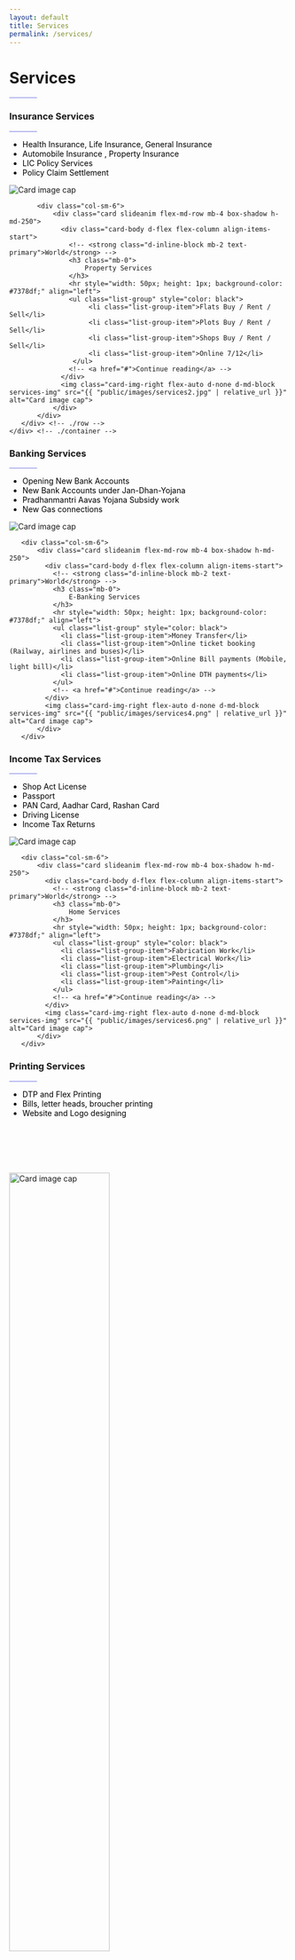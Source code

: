 ```yaml
---
layout: default
title: Services
permalink: /services/
---
```


<div id="bg-jumbotron" class="jumbotron jumbotron-fluid">
  <div class="container">
    <h1 class="times animated zoomIn" id="bg-jumbotron-text">Services</h1>
    <hr style="width: 50px; height: 1px; background-color: #7378df;" align="left">
  </div>
</div>

<div class="section">
    <div class="container">
       <div class="row animated zoomIn">
           <div class="col-sm-6">
                <div class="card slideanim flex-md-row mb-4 box-shadow h-md-250">
                  <div class="card-body d-flex flex-column align-items-start">
                    <!-- <strong class="d-inline-block mb-2 text-primary">World</strong> -->
                    <h3 class="mb-0">
                        Insurance Services
                    </h3>
                    <hr style="width: 50px; height: 1px; background-color: #7378df;" align="left">
                    <ul class="list-group" style="color: black">
                        <li class="list-group-item">Health Insurance, Life Insurance, General Insurance</li>
                        <li class="list-group-item">Automobile Insurance , Property Insurance</li>
                        <li class="list-group-item">LIC Policy Services</li>
                        <li class="list-group-item">Policy Claim Settlement</li>
                   </ul>
                    <!-- <a href="#">Continue reading</a> -->
                  </div>
                  <img class="card-img-right flex-auto d-none d-md-block services-img" src="{{ "public/images/services1.png" | relative_url }}" alt="Card image cap">
                </div>
           </div>

           <div class="col-sm-6">
               <div class="card slideanim flex-md-row mb-4 box-shadow h-md-250">
                 <div class="card-body d-flex flex-column align-items-start">
                   <!-- <strong class="d-inline-block mb-2 text-primary">World</strong> -->
                   <h3 class="mb-0">
                       Property Services
                   </h3>
                   <hr style="width: 50px; height: 1px; background-color: #7378df;" align="left">
                   <ul class="list-group" style="color: black">
                        <li class="list-group-item">Flats Buy / Rent / Sell</li>
                        <li class="list-group-item">Plots Buy / Rent / Sell</li>
                        <li class="list-group-item">Shops Buy / Rent / Sell</li>
                        <li class="list-group-item">Online 7/12</li>
                    </ul>
                   <!-- <a href="#">Continue reading</a> -->
                 </div>
                 <img class="card-img-right flex-auto d-none d-md-block services-img" src="{{ "public/images/services2.jpg" | relative_url }}" alt="Card image cap">
               </div>
           </div>
       </div> <!-- ./row -->
    </div> <!-- ./container -->
</div>

<div class="container">
   <div class="row animated zoomIn">
       <div class="col-sm-6">
            <div class="card slideanim flex-md-row mb-4 box-shadow h-md-250">
              <div class="card-body d-flex flex-column align-items-start">
                <!-- <strong class="d-inline-block mb-2 text-primary">World</strong> -->
                <h3 class="mb-0">
                    Banking Services
                </h3>
                <hr style="width: 50px; height: 1px; background-color: #7378df;" align="left">
                <ul class="list-group" style="color: black">
                  <li class="list-group-item">Opening New Bank Accounts</li>
                  <li class="list-group-item">New Bank Accounts under Jan-Dhan-Yojana</li>
                  <li class="list-group-item">Pradhanmantri Aavas Yojana Subsidy work</li>
                  <li class="list-group-item">New Gas connections</li>
                </ul>
                <!-- <a href="#">Continue reading</a> -->
              </div>
              <img class="card-img-right flex-auto d-none d-md-block services-img" src="{{ "public/images/services3.jpg" | relative_url }}" alt="Card image cap">
            </div>
       </div>

       <div class="col-sm-6">
           <div class="card slideanim flex-md-row mb-4 box-shadow h-md-250">
             <div class="card-body d-flex flex-column align-items-start">
               <!-- <strong class="d-inline-block mb-2 text-primary">World</strong> -->
               <h3 class="mb-0">
                   E-Banking Services
               </h3>
               <hr style="width: 50px; height: 1px; background-color: #7378df;" align="left">
               <ul class="list-group" style="color: black">
                 <li class="list-group-item">Money Transfer</li>
                 <li class="list-group-item">Online ticket booking (Railway, airlines and buses)</li>
                 <li class="list-group-item">Online Bill payments (Mobile, light bill)</li>
                 <li class="list-group-item">Online DTH payments</li>
               </ul>
               <!-- <a href="#">Continue reading</a> -->
             </div>
             <img class="card-img-right flex-auto d-none d-md-block services-img" src="{{ "public/images/services4.png" | relative_url }}" alt="Card image cap">
           </div>
       </div>
   </div> <!-- ./row -->
</div> <!-- ./container -->

<div class="container">
   <div class="row animated zoomIn">
       <div class="col-sm-6">
            <div class="card slideanim flex-md-row mb-4 box-shadow h-md-250">
              <div class="card-body d-flex flex-column align-items-start">
                <!-- <strong class="d-inline-block mb-2 text-primary">World</strong> -->
                <h3 class="mb-0">
                    Income Tax Services
                </h3>
                <hr style="width: 50px; height: 1px; background-color: #7378df;" align="left">
                <ul class="list-group" style="color: black">
                  <li class="list-group-item">Shop Act License</li>
                  <li class="list-group-item">Passport</li>
                  <li class="list-group-item">PAN Card, Aadhar Card, Rashan Card</li>
                  <li class="list-group-item">Driving License</li>
                  <li class="list-group-item">Income Tax Returns</li>
                </ul>
                <!-- <a href="#">Continue reading</a> -->
              </div>
              <img class="card-img-right flex-auto d-none d-md-block services-img" src="{{ "public/images/services5.jpg" | relative_url }}" alt="Card image cap">
            </div>
       </div>

       <div class="col-sm-6">
           <div class="card slideanim flex-md-row mb-4 box-shadow h-md-250">
             <div class="card-body d-flex flex-column align-items-start">
               <!-- <strong class="d-inline-block mb-2 text-primary">World</strong> -->
               <h3 class="mb-0">
                   Home Services
               </h3>
               <hr style="width: 50px; height: 1px; background-color: #7378df;" align="left">
               <ul class="list-group" style="color: black">
                 <li class="list-group-item">Fabrication Work</li>
                 <li class="list-group-item">Electrical Work</li>
                 <li class="list-group-item">Plumbing</li>
                 <li class="list-group-item">Pest Control</li>
                 <li class="list-group-item">Painting</li>
               </ul>
               <!-- <a href="#">Continue reading</a> -->
             </div>
             <img class="card-img-right flex-auto d-none d-md-block services-img" src="{{ "public/images/services6.png" | relative_url }}" alt="Card image cap">
           </div>
       </div>
   </div> <!-- ./row -->
</div> <!-- ./container -->

<div class="container">
   <div class="row animated zoomIn">
       <div class="col-sm-6">
            <div class="card slideanim flex-md-row mb-4 box-shadow h-md-250">
              <div class="card-body d-flex flex-column align-items-start">
                <!-- <strong class="d-inline-block mb-2 text-primary">World</strong> -->
                <h3 class="mb-0">
                    Printing Services
                </h3>
                <hr style="width: 50px; height: 1px; background-color: #7378df;" align="left">
                <ul class="list-group" style="color: black">
                  <li class="list-group-item">DTP and Flex Printing</li>
                  <li class="list-group-item">Bills, letter heads, broucher printing</li>
                  <li class="list-group-item">Website and Logo designing</li>
                </ul>
                <!-- <a href="#">Continue reading</a> -->
              </div>
              <img class="card-img-right flex-auto d-none d-md-block services-img" src="{{ "public/images/services7.jpg" | relative_url }}" alt="Card image cap" style="padding-top: 17%; height: 60%;">
            </div>
       </div>

       <div class="col-sm-6">
           <div class="card slideanim flex-md-row mb-4 box-shadow h-md-250">
             <div class="card-body d-flex flex-column align-items-start">
               <!-- <strong class="d-inline-block mb-2 text-primary">World</strong> -->
               <h3 class="mb-0">
                   Travelling Services
               </h3>
               <hr style="width: 50px; height: 1px; background-color: #7378df;" align="left">
               <ul class="list-group" style="color: black">
                  <li class="list-group-item">All types of vehicles on rent</li>
                </ul>
               <!-- <a href="#">Continue reading</a> -->
             </div>
             <img class="card-img-right flex-auto d-none d-md-block services-img" src="{{ "public/images/services8.jpg" | relative_url }}" alt="Card image cap" style="padding-top: 17%; height: 60%;">
           </div>
       </div>
   </div> <!-- ./row -->
</div> <!-- ./container -->
